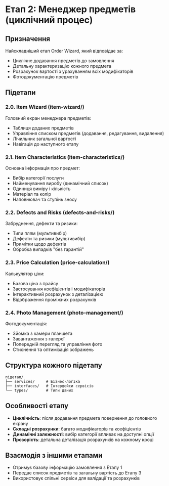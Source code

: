 # Етап 2: Менеджер предметів (циклічний процес)

## Призначення

Найскладніший етап Order Wizard, який відповідає за:

- Циклічне додавання предметів до замовлення
- Детальну характеризацію кожного предмета
- Розрахунок вартості з урахуванням всіх модифікаторів
- Фотодокументацію предметів

## Підетапи

### 2.0. Item Wizard (item-wizard/)

Головний екран менеджера предметів:

- Таблиця доданих предметів
- Управління списком предметів (додавання, редагування, видалення)
- Лічильник загальної вартості
- Навігація до наступного етапу

### 2.1. Item Characteristics (item-characteristics/)

Основна інформація про предмет:

- Вибір категорії послуги
- Найменування виробу (динамічний список)
- Одиниця виміру і кількість
- Матеріал та колір
- Наповнювач та ступінь зносу

### 2.2. Defects and Risks (defects-and-risks/)

Забруднення, дефекти та ризики:

- Типи плям (мультивибір)
- Дефекти та ризики (мультивибір)
- Примітки щодо дефектів
- Обробка випадків "без гарантій"

### 2.3. Price Calculation (price-calculation/)

Калькулятор ціни:

- Базова ціна з прайсу
- Застосування коефіцієнтів і модифікаторів
- Інтерактивний розрахунок з деталізацією
- Відображення проміжних розрахунків

### 2.4. Photo Management (photo-management/)

Фотодокументація:

- Зйомка з камери планшета
- Завантаження з галереї
- Попередній перегляд та управління фото
- Стиснення та оптимізація зображень

## Структура кожного підетапу

```
підетап/
├── services/     # Бізнес-логіка
├── interfaces/   # Інтерфейси сервісів
└── types/        # Типи даних
```

## Особливості етапу

- **Циклічність**: після додавання предмета повернення до головного екрану
- **Складні розрахунки**: багато модифікаторів та коефіцієнтів
- **Динамічні залежності**: вибір категорії впливає на доступні опції
- **Прозорість**: детальна деталізація розрахунків на кожному кроці

## Взаємодія з іншими етапами

- Отримує базову інформацію замовлення з Етапу 1
- Передає список предметів та загальну вартість до Етапу 3
- Використовує спільні сервіси для валідації та розрахунків
